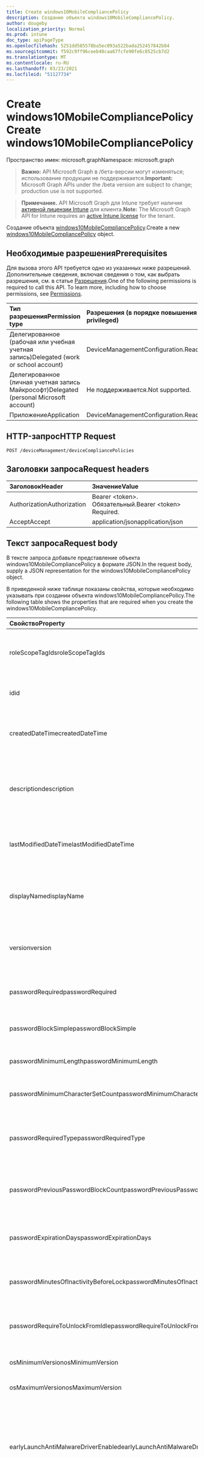 ```yaml
---
title: Create windows10MobileCompliancePolicy
description: Создание объекта windows10MobileCompliancePolicy.
author: dougeby
localization_priority: Normal
ms.prod: intune
doc_type: apiPageType
ms.openlocfilehash: 5251dd585578ba5ec093a522bada252457842b84
ms.sourcegitcommit: f592c9ff96ceeb40caa67fcfe90fe6c8525cb7d2
ms.translationtype: MT
ms.contentlocale: ru-RU
ms.lasthandoff: 03/23/2021
ms.locfileid: "51127734"
---
```

# <a name="create-windows10mobilecompliancepolicy"></a><span data-ttu-id="9e748-103">Create windows10MobileCompliancePolicy</span><span class="sxs-lookup"><span data-stu-id="9e748-103">Create windows10MobileCompliancePolicy</span></span>

<span data-ttu-id="9e748-104">Пространство имен: microsoft.graph</span><span class="sxs-lookup"><span data-stu-id="9e748-104">Namespace: microsoft.graph</span></span>

> <span data-ttu-id="9e748-105">**Важно:** API Microsoft Graph в /бета-версии могут изменяться; использование продукции не поддерживается.</span><span class="sxs-lookup"><span data-stu-id="9e748-105">**Important:** Microsoft Graph APIs under the /beta version are subject to change; production use is not supported.</span></span>

> <span data-ttu-id="9e748-106">**Примечание.** API Microsoft Graph для Intune требует наличия [активной лицензии Intune](https://go.microsoft.com/fwlink/?linkid=839381) для клиента.</span><span class="sxs-lookup"><span data-stu-id="9e748-106">**Note:** The Microsoft Graph API for Intune requires an [active Intune license](https://go.microsoft.com/fwlink/?linkid=839381) for the tenant.</span></span>

<span data-ttu-id="9e748-107">Создание объекта [windows10MobileCompliancePolicy](../resources/intune-deviceconfig-windows10mobilecompliancepolicy.md).</span><span class="sxs-lookup"><span data-stu-id="9e748-107">Create a new [windows10MobileCompliancePolicy](../resources/intune-deviceconfig-windows10mobilecompliancepolicy.md) object.</span></span>

## <a name="prerequisites"></a><span data-ttu-id="9e748-108">Необходимые разрешения</span><span class="sxs-lookup"><span data-stu-id="9e748-108">Prerequisites</span></span>
<span data-ttu-id="9e748-p101">Для вызова этого API требуется одно из указанных ниже разрешений. Дополнительные сведения, включая сведения о том, как выбрать разрешения, см. в статье [Разрешения](/graph/permissions-reference).</span><span class="sxs-lookup"><span data-stu-id="9e748-p101">One of the following permissions is required to call this API. To learn more, including how to choose permissions, see [Permissions](/graph/permissions-reference).</span></span>

|<span data-ttu-id="9e748-111">Тип разрешения</span><span class="sxs-lookup"><span data-stu-id="9e748-111">Permission type</span></span>|<span data-ttu-id="9e748-112">Разрешения (в порядке повышения привилегий)</span><span class="sxs-lookup"><span data-stu-id="9e748-112">Permissions (from least to most privileged)</span></span>|
|:---|:---|
|<span data-ttu-id="9e748-113">Делегированное (рабочая или учебная учетная запись)</span><span class="sxs-lookup"><span data-stu-id="9e748-113">Delegated (work or school account)</span></span>|<span data-ttu-id="9e748-114">DeviceManagementConfiguration.ReadWrite.All</span><span class="sxs-lookup"><span data-stu-id="9e748-114">DeviceManagementConfiguration.ReadWrite.All</span></span>|
|<span data-ttu-id="9e748-115">Делегированное (личная учетная запись Майкрософт)</span><span class="sxs-lookup"><span data-stu-id="9e748-115">Delegated (personal Microsoft account)</span></span>|<span data-ttu-id="9e748-116">Не поддерживается.</span><span class="sxs-lookup"><span data-stu-id="9e748-116">Not supported.</span></span>|
|<span data-ttu-id="9e748-117">Приложение</span><span class="sxs-lookup"><span data-stu-id="9e748-117">Application</span></span>|<span data-ttu-id="9e748-118">DeviceManagementConfiguration.ReadWrite.All</span><span class="sxs-lookup"><span data-stu-id="9e748-118">DeviceManagementConfiguration.ReadWrite.All</span></span>|

## <a name="http-request"></a><span data-ttu-id="9e748-119">HTTP-запрос</span><span class="sxs-lookup"><span data-stu-id="9e748-119">HTTP Request</span></span>
<!-- {
  "blockType": "ignored"
}
-->
``` http
POST /deviceManagement/deviceCompliancePolicies
```

## <a name="request-headers"></a><span data-ttu-id="9e748-120">Заголовки запроса</span><span class="sxs-lookup"><span data-stu-id="9e748-120">Request headers</span></span>
|<span data-ttu-id="9e748-121">Заголовок</span><span class="sxs-lookup"><span data-stu-id="9e748-121">Header</span></span>|<span data-ttu-id="9e748-122">Значение</span><span class="sxs-lookup"><span data-stu-id="9e748-122">Value</span></span>|
|:---|:---|
|<span data-ttu-id="9e748-123">Authorization</span><span class="sxs-lookup"><span data-stu-id="9e748-123">Authorization</span></span>|<span data-ttu-id="9e748-124">Bearer &lt;token&gt;. Обязательный.</span><span class="sxs-lookup"><span data-stu-id="9e748-124">Bearer &lt;token&gt; Required.</span></span>|
|<span data-ttu-id="9e748-125">Accept</span><span class="sxs-lookup"><span data-stu-id="9e748-125">Accept</span></span>|<span data-ttu-id="9e748-126">application/json</span><span class="sxs-lookup"><span data-stu-id="9e748-126">application/json</span></span>|

## <a name="request-body"></a><span data-ttu-id="9e748-127">Текст запроса</span><span class="sxs-lookup"><span data-stu-id="9e748-127">Request body</span></span>
<span data-ttu-id="9e748-128">В тексте запроса добавьте представление объекта windows10MobileCompliancePolicy в формате JSON.</span><span class="sxs-lookup"><span data-stu-id="9e748-128">In the request body, supply a JSON representation for the windows10MobileCompliancePolicy object.</span></span>

<span data-ttu-id="9e748-129">В приведенной ниже таблице показаны свойства, которые необходимо указывать при создании объекта windows10MobileCompliancePolicy.</span><span class="sxs-lookup"><span data-stu-id="9e748-129">The following table shows the properties that are required when you create the windows10MobileCompliancePolicy.</span></span>

|<span data-ttu-id="9e748-130">Свойство</span><span class="sxs-lookup"><span data-stu-id="9e748-130">Property</span></span>|<span data-ttu-id="9e748-131">Тип</span><span class="sxs-lookup"><span data-stu-id="9e748-131">Type</span></span>|<span data-ttu-id="9e748-132">Описание</span><span class="sxs-lookup"><span data-stu-id="9e748-132">Description</span></span>|
|:---|:---|:---|
|<span data-ttu-id="9e748-133">roleScopeTagIds</span><span class="sxs-lookup"><span data-stu-id="9e748-133">roleScopeTagIds</span></span>|<span data-ttu-id="9e748-134">Коллекция String</span><span class="sxs-lookup"><span data-stu-id="9e748-134">String collection</span></span>|<span data-ttu-id="9e748-135">Список тегов области для этого экземпляра Entity.</span><span class="sxs-lookup"><span data-stu-id="9e748-135">List of Scope Tags for this Entity instance.</span></span> <span data-ttu-id="9e748-136">Наследуется от объекта [deviceCompliancePolicy](../resources/intune-shared-devicecompliancepolicy.md).</span><span class="sxs-lookup"><span data-stu-id="9e748-136">Inherited from [deviceCompliancePolicy](../resources/intune-shared-devicecompliancepolicy.md)</span></span>|
|<span data-ttu-id="9e748-137">id</span><span class="sxs-lookup"><span data-stu-id="9e748-137">id</span></span>|<span data-ttu-id="9e748-138">Строка</span><span class="sxs-lookup"><span data-stu-id="9e748-138">String</span></span>|<span data-ttu-id="9e748-139">Ключ объекта.</span><span class="sxs-lookup"><span data-stu-id="9e748-139">Key of the entity.</span></span> <span data-ttu-id="9e748-140">Наследуется от объекта [deviceCompliancePolicy](../resources/intune-shared-devicecompliancepolicy.md).</span><span class="sxs-lookup"><span data-stu-id="9e748-140">Inherited from [deviceCompliancePolicy](../resources/intune-shared-devicecompliancepolicy.md)</span></span>|
|<span data-ttu-id="9e748-141">createdDateTime</span><span class="sxs-lookup"><span data-stu-id="9e748-141">createdDateTime</span></span>|<span data-ttu-id="9e748-142">DateTimeOffset</span><span class="sxs-lookup"><span data-stu-id="9e748-142">DateTimeOffset</span></span>|<span data-ttu-id="9e748-143">Дата и время создания объекта.</span><span class="sxs-lookup"><span data-stu-id="9e748-143">DateTime the object was created.</span></span> <span data-ttu-id="9e748-144">Наследуется от объекта [deviceCompliancePolicy](../resources/intune-shared-devicecompliancepolicy.md).</span><span class="sxs-lookup"><span data-stu-id="9e748-144">Inherited from [deviceCompliancePolicy](../resources/intune-shared-devicecompliancepolicy.md)</span></span>|
|<span data-ttu-id="9e748-145">description</span><span class="sxs-lookup"><span data-stu-id="9e748-145">description</span></span>|<span data-ttu-id="9e748-146">Строка</span><span class="sxs-lookup"><span data-stu-id="9e748-146">String</span></span>|<span data-ttu-id="9e748-147">Указанное администратором описание конфигурации устройства.</span><span class="sxs-lookup"><span data-stu-id="9e748-147">Admin provided description of the Device Configuration.</span></span> <span data-ttu-id="9e748-148">Наследуется от объекта [deviceCompliancePolicy](../resources/intune-shared-devicecompliancepolicy.md).</span><span class="sxs-lookup"><span data-stu-id="9e748-148">Inherited from [deviceCompliancePolicy](../resources/intune-shared-devicecompliancepolicy.md)</span></span>|
|<span data-ttu-id="9e748-149">lastModifiedDateTime</span><span class="sxs-lookup"><span data-stu-id="9e748-149">lastModifiedDateTime</span></span>|<span data-ttu-id="9e748-150">DateTimeOffset</span><span class="sxs-lookup"><span data-stu-id="9e748-150">DateTimeOffset</span></span>|<span data-ttu-id="9e748-151">Дата и время последнего изменения объекта.</span><span class="sxs-lookup"><span data-stu-id="9e748-151">DateTime the object was last modified.</span></span> <span data-ttu-id="9e748-152">Наследуется от объекта [deviceCompliancePolicy](../resources/intune-shared-devicecompliancepolicy.md).</span><span class="sxs-lookup"><span data-stu-id="9e748-152">Inherited from [deviceCompliancePolicy](../resources/intune-shared-devicecompliancepolicy.md)</span></span>|
|<span data-ttu-id="9e748-153">displayName</span><span class="sxs-lookup"><span data-stu-id="9e748-153">displayName</span></span>|<span data-ttu-id="9e748-154">Строка</span><span class="sxs-lookup"><span data-stu-id="9e748-154">String</span></span>|<span data-ttu-id="9e748-155">Указанное администратором имя конфигурации устройства.</span><span class="sxs-lookup"><span data-stu-id="9e748-155">Admin provided name of the device configuration.</span></span> <span data-ttu-id="9e748-156">Наследуется от объекта [deviceCompliancePolicy](../resources/intune-shared-devicecompliancepolicy.md).</span><span class="sxs-lookup"><span data-stu-id="9e748-156">Inherited from [deviceCompliancePolicy](../resources/intune-shared-devicecompliancepolicy.md)</span></span>|
|<span data-ttu-id="9e748-157">version</span><span class="sxs-lookup"><span data-stu-id="9e748-157">version</span></span>|<span data-ttu-id="9e748-158">Int32</span><span class="sxs-lookup"><span data-stu-id="9e748-158">Int32</span></span>|<span data-ttu-id="9e748-159">Версия конфигурации устройства.</span><span class="sxs-lookup"><span data-stu-id="9e748-159">Version of the device configuration.</span></span> <span data-ttu-id="9e748-160">Наследуется от объекта [deviceCompliancePolicy](../resources/intune-shared-devicecompliancepolicy.md).</span><span class="sxs-lookup"><span data-stu-id="9e748-160">Inherited from [deviceCompliancePolicy](../resources/intune-shared-devicecompliancepolicy.md)</span></span>|
|<span data-ttu-id="9e748-161">passwordRequired</span><span class="sxs-lookup"><span data-stu-id="9e748-161">passwordRequired</span></span>|<span data-ttu-id="9e748-162">Boolean</span><span class="sxs-lookup"><span data-stu-id="9e748-162">Boolean</span></span>|<span data-ttu-id="9e748-163">Указывает на то, что для разблокировки устройства с Windows Phone требуется пароль.</span><span class="sxs-lookup"><span data-stu-id="9e748-163">Require a password to unlock Windows Phone device.</span></span>|
|<span data-ttu-id="9e748-164">passwordBlockSimple</span><span class="sxs-lookup"><span data-stu-id="9e748-164">passwordBlockSimple</span></span>|<span data-ttu-id="9e748-165">Boolean</span><span class="sxs-lookup"><span data-stu-id="9e748-165">Boolean</span></span>|<span data-ttu-id="9e748-166">Определяет, нужно ли блокировать синхронизацию календаря.</span><span class="sxs-lookup"><span data-stu-id="9e748-166">Whether or not to block syncing the calendar.</span></span>|
|<span data-ttu-id="9e748-167">passwordMinimumLength</span><span class="sxs-lookup"><span data-stu-id="9e748-167">passwordMinimumLength</span></span>|<span data-ttu-id="9e748-168">Int32</span><span class="sxs-lookup"><span data-stu-id="9e748-168">Int32</span></span>|<span data-ttu-id="9e748-169">Минимальная длина пароля.</span><span class="sxs-lookup"><span data-stu-id="9e748-169">Minimum password length.</span></span> <span data-ttu-id="9e748-170">Допустимые значения: от 4 до 16.</span><span class="sxs-lookup"><span data-stu-id="9e748-170">Valid values 4 to 16</span></span>|
|<span data-ttu-id="9e748-171">passwordMinimumCharacterSetCount</span><span class="sxs-lookup"><span data-stu-id="9e748-171">passwordMinimumCharacterSetCount</span></span>|<span data-ttu-id="9e748-172">Int32</span><span class="sxs-lookup"><span data-stu-id="9e748-172">Int32</span></span>|<span data-ttu-id="9e748-173">Количество наборов символов, которые требуются для пароля.</span><span class="sxs-lookup"><span data-stu-id="9e748-173">The number of character sets required in the password.</span></span>|
|<span data-ttu-id="9e748-174">passwordRequiredType</span><span class="sxs-lookup"><span data-stu-id="9e748-174">passwordRequiredType</span></span>|[<span data-ttu-id="9e748-175">requiredPasswordType</span><span class="sxs-lookup"><span data-stu-id="9e748-175">requiredPasswordType</span></span>](../resources/intune-deviceconfig-requiredpasswordtype.md)|<span data-ttu-id="9e748-176">Требуемый тип пароля.</span><span class="sxs-lookup"><span data-stu-id="9e748-176">The required password type.</span></span> <span data-ttu-id="9e748-177">Возможные значения: `deviceDefault`, `alphanumeric`, `numeric`.</span><span class="sxs-lookup"><span data-stu-id="9e748-177">Possible values are: `deviceDefault`, `alphanumeric`, `numeric`.</span></span>|
|<span data-ttu-id="9e748-178">passwordPreviousPasswordBlockCount</span><span class="sxs-lookup"><span data-stu-id="9e748-178">passwordPreviousPasswordBlockCount</span></span>|<span data-ttu-id="9e748-179">Int32</span><span class="sxs-lookup"><span data-stu-id="9e748-179">Int32</span></span>|<span data-ttu-id="9e748-180">Количество предыдущих паролей, повторное использование которых следует запретить.</span><span class="sxs-lookup"><span data-stu-id="9e748-180">The number of previous passwords to prevent re-use of.</span></span>|
|<span data-ttu-id="9e748-181">passwordExpirationDays</span><span class="sxs-lookup"><span data-stu-id="9e748-181">passwordExpirationDays</span></span>|<span data-ttu-id="9e748-182">Int32</span><span class="sxs-lookup"><span data-stu-id="9e748-182">Int32</span></span>|<span data-ttu-id="9e748-183">Количество дней до окончания срока действия пароля.</span><span class="sxs-lookup"><span data-stu-id="9e748-183">Number of days before password expiration.</span></span> <span data-ttu-id="9e748-184">Допустимые значения: от 1 до 255.</span><span class="sxs-lookup"><span data-stu-id="9e748-184">Valid values 1 to 255</span></span>|
|<span data-ttu-id="9e748-185">passwordMinutesOfInactivityBeforeLock</span><span class="sxs-lookup"><span data-stu-id="9e748-185">passwordMinutesOfInactivityBeforeLock</span></span>|<span data-ttu-id="9e748-186">Int32</span><span class="sxs-lookup"><span data-stu-id="9e748-186">Int32</span></span>|<span data-ttu-id="9e748-187">Период бездействия (в минутах), по истечении которого будет запрашиваться ввод пароля.</span><span class="sxs-lookup"><span data-stu-id="9e748-187">Minutes of inactivity before a password is required.</span></span>|
|<span data-ttu-id="9e748-188">passwordRequireToUnlockFromIdle</span><span class="sxs-lookup"><span data-stu-id="9e748-188">passwordRequireToUnlockFromIdle</span></span>|<span data-ttu-id="9e748-189">Boolean</span><span class="sxs-lookup"><span data-stu-id="9e748-189">Boolean</span></span>|<span data-ttu-id="9e748-190">Указывает на то, что для разблокировки неактивного устройства требуется указывать пароль.</span><span class="sxs-lookup"><span data-stu-id="9e748-190">Require a password to unlock an idle device.</span></span>|
|<span data-ttu-id="9e748-191">osMinimumVersion</span><span class="sxs-lookup"><span data-stu-id="9e748-191">osMinimumVersion</span></span>|<span data-ttu-id="9e748-192">String</span><span class="sxs-lookup"><span data-stu-id="9e748-192">String</span></span>|<span data-ttu-id="9e748-193">Минимальная версия Windows Phone.</span><span class="sxs-lookup"><span data-stu-id="9e748-193">Minimum Windows Phone version.</span></span>|
|<span data-ttu-id="9e748-194">osMaximumVersion</span><span class="sxs-lookup"><span data-stu-id="9e748-194">osMaximumVersion</span></span>|<span data-ttu-id="9e748-195">String</span><span class="sxs-lookup"><span data-stu-id="9e748-195">String</span></span>|<span data-ttu-id="9e748-196">Максимальная версия Windows Phone.</span><span class="sxs-lookup"><span data-stu-id="9e748-196">Maximum Windows Phone version.</span></span>|
|<span data-ttu-id="9e748-197">earlyLaunchAntiMalwareDriverEnabled</span><span class="sxs-lookup"><span data-stu-id="9e748-197">earlyLaunchAntiMalwareDriverEnabled</span></span>|<span data-ttu-id="9e748-198">Boolean</span><span class="sxs-lookup"><span data-stu-id="9e748-198">Boolean</span></span>|<span data-ttu-id="9e748-199">Указывает на то, что служба подтверждения работоспособности устройства Windows должна сообщать о работоспособности (драйвер раннего запуска антивредоносной программы включен).</span><span class="sxs-lookup"><span data-stu-id="9e748-199">Require devices to be reported as healthy by Windows Device Health Attestation - early launch antimalware driver is enabled.</span></span>|
|<span data-ttu-id="9e748-200">bitLockerEnabled</span><span class="sxs-lookup"><span data-stu-id="9e748-200">bitLockerEnabled</span></span>|<span data-ttu-id="9e748-201">Boolean</span><span class="sxs-lookup"><span data-stu-id="9e748-201">Boolean</span></span>|<span data-ttu-id="9e748-202">Указывает на то, что служба подтверждения работоспособности устройства Windows должна сообщать о работоспособности (средство BitLocker включено).</span><span class="sxs-lookup"><span data-stu-id="9e748-202">Require devices to be reported healthy by Windows Device Health Attestation - bit locker is enabled</span></span>|
|<span data-ttu-id="9e748-203">secureBootEnabled</span><span class="sxs-lookup"><span data-stu-id="9e748-203">secureBootEnabled</span></span>|<span data-ttu-id="9e748-204">Boolean</span><span class="sxs-lookup"><span data-stu-id="9e748-204">Boolean</span></span>|<span data-ttu-id="9e748-205">Указывает на то, что служба подтверждения работоспособности устройства Windows должна сообщать о работоспособности (безопасная загрузка включена).</span><span class="sxs-lookup"><span data-stu-id="9e748-205">Require devices to be reported as healthy by Windows Device Health Attestation - secure boot is enabled.</span></span>|
|<span data-ttu-id="9e748-206">codeIntegrityEnabled</span><span class="sxs-lookup"><span data-stu-id="9e748-206">codeIntegrityEnabled</span></span>|<span data-ttu-id="9e748-207">Boolean</span><span class="sxs-lookup"><span data-stu-id="9e748-207">Boolean</span></span>|<span data-ttu-id="9e748-208">Указывает на то, что служба подтверждения работоспособности устройства Windows должна сообщать о работоспособности.</span><span class="sxs-lookup"><span data-stu-id="9e748-208">Require devices to be reported as healthy by Windows Device Health Attestation.</span></span>|
|<span data-ttu-id="9e748-209">storageRequireEncryption</span><span class="sxs-lookup"><span data-stu-id="9e748-209">storageRequireEncryption</span></span>|<span data-ttu-id="9e748-210">Boolean</span><span class="sxs-lookup"><span data-stu-id="9e748-210">Boolean</span></span>|<span data-ttu-id="9e748-211">Указывает, обязательно ли шифрование данных на устройствах с Windows.</span><span class="sxs-lookup"><span data-stu-id="9e748-211">Require encryption on windows devices.</span></span>|
|<span data-ttu-id="9e748-212">activeFirewallRequired</span><span class="sxs-lookup"><span data-stu-id="9e748-212">activeFirewallRequired</span></span>|<span data-ttu-id="9e748-213">Boolean</span><span class="sxs-lookup"><span data-stu-id="9e748-213">Boolean</span></span>|<span data-ttu-id="9e748-214">Требуется активное брандмауэр на устройствах Windows.</span><span class="sxs-lookup"><span data-stu-id="9e748-214">Require active firewall on Windows devices.</span></span>|
|<span data-ttu-id="9e748-215">validOperatingSystemBuildRanges</span><span class="sxs-lookup"><span data-stu-id="9e748-215">validOperatingSystemBuildRanges</span></span>|<span data-ttu-id="9e748-216">[коллекция operatingSystemVersionRange](../resources/intune-deviceconfig-operatingsystemversionrange.md)</span><span class="sxs-lookup"><span data-stu-id="9e748-216">[operatingSystemVersionRange](../resources/intune-deviceconfig-operatingsystemversionrange.md) collection</span></span>|<span data-ttu-id="9e748-217">Допустимые диапазоны сборки операционной системы на устройствах Windows.</span><span class="sxs-lookup"><span data-stu-id="9e748-217">The valid operating system build ranges on Windows devices.</span></span> <span data-ttu-id="9e748-218">Эта коллекция может содержать не более 10 000 элементов.</span><span class="sxs-lookup"><span data-stu-id="9e748-218">This collection can contain a maximum of 10000 elements.</span></span>|



## <a name="response"></a><span data-ttu-id="9e748-219">Ответ</span><span class="sxs-lookup"><span data-stu-id="9e748-219">Response</span></span>
<span data-ttu-id="9e748-220">В случае успешного выполнения этот метод возвращает код ответа `201 Created` и объект [windows10MobileCompliancePolicy](../resources/intune-deviceconfig-windows10mobilecompliancepolicy.md) в тексте ответа.</span><span class="sxs-lookup"><span data-stu-id="9e748-220">If successful, this method returns a `201 Created` response code and a [windows10MobileCompliancePolicy](../resources/intune-deviceconfig-windows10mobilecompliancepolicy.md) object in the response body.</span></span>

## <a name="example"></a><span data-ttu-id="9e748-221">Пример</span><span class="sxs-lookup"><span data-stu-id="9e748-221">Example</span></span>

### <a name="request"></a><span data-ttu-id="9e748-222">Запрос</span><span class="sxs-lookup"><span data-stu-id="9e748-222">Request</span></span>
<span data-ttu-id="9e748-223">Ниже приведен пример запроса.</span><span class="sxs-lookup"><span data-stu-id="9e748-223">Here is an example of the request.</span></span>
``` http
POST https://graph.microsoft.com/beta/deviceManagement/deviceCompliancePolicies
Content-type: application/json
Content-length: 1158

{
  "@odata.type": "#microsoft.graph.windows10MobileCompliancePolicy",
  "roleScopeTagIds": [
    "Role Scope Tag Ids value"
  ],
  "description": "Description value",
  "displayName": "Display Name value",
  "version": 7,
  "passwordRequired": true,
  "passwordBlockSimple": true,
  "passwordMinimumLength": 5,
  "passwordMinimumCharacterSetCount": 0,
  "passwordRequiredType": "alphanumeric",
  "passwordPreviousPasswordBlockCount": 2,
  "passwordExpirationDays": 6,
  "passwordMinutesOfInactivityBeforeLock": 5,
  "passwordRequireToUnlockFromIdle": true,
  "osMinimumVersion": "Os Minimum Version value",
  "osMaximumVersion": "Os Maximum Version value",
  "earlyLaunchAntiMalwareDriverEnabled": true,
  "bitLockerEnabled": true,
  "secureBootEnabled": true,
  "codeIntegrityEnabled": true,
  "storageRequireEncryption": true,
  "activeFirewallRequired": true,
  "validOperatingSystemBuildRanges": [
    {
      "@odata.type": "microsoft.graph.operatingSystemVersionRange",
      "description": "Description value",
      "lowestVersion": "Lowest Version value",
      "highestVersion": "Highest Version value"
    }
  ]
}
```

### <a name="response"></a><span data-ttu-id="9e748-224">Отклик</span><span class="sxs-lookup"><span data-stu-id="9e748-224">Response</span></span>
<span data-ttu-id="9e748-p113">Ниже приведен пример отклика. Примечание. Объект отклика, показанный здесь, может быть усечен для краткости. При фактическом вызове будут возвращены все свойства.</span><span class="sxs-lookup"><span data-stu-id="9e748-p113">Here is an example of the response. Note: The response object shown here may be truncated for brevity. All of the properties will be returned from an actual call.</span></span>
``` http
HTTP/1.1 201 Created
Content-Type: application/json
Content-Length: 1330

{
  "@odata.type": "#microsoft.graph.windows10MobileCompliancePolicy",
  "roleScopeTagIds": [
    "Role Scope Tag Ids value"
  ],
  "id": "3d4237b0-37b0-3d42-b037-423db037423d",
  "createdDateTime": "2017-01-01T00:02:43.5775965-08:00",
  "description": "Description value",
  "lastModifiedDateTime": "2017-01-01T00:00:35.1329464-08:00",
  "displayName": "Display Name value",
  "version": 7,
  "passwordRequired": true,
  "passwordBlockSimple": true,
  "passwordMinimumLength": 5,
  "passwordMinimumCharacterSetCount": 0,
  "passwordRequiredType": "alphanumeric",
  "passwordPreviousPasswordBlockCount": 2,
  "passwordExpirationDays": 6,
  "passwordMinutesOfInactivityBeforeLock": 5,
  "passwordRequireToUnlockFromIdle": true,
  "osMinimumVersion": "Os Minimum Version value",
  "osMaximumVersion": "Os Maximum Version value",
  "earlyLaunchAntiMalwareDriverEnabled": true,
  "bitLockerEnabled": true,
  "secureBootEnabled": true,
  "codeIntegrityEnabled": true,
  "storageRequireEncryption": true,
  "activeFirewallRequired": true,
  "validOperatingSystemBuildRanges": [
    {
      "@odata.type": "microsoft.graph.operatingSystemVersionRange",
      "description": "Description value",
      "lowestVersion": "Lowest Version value",
      "highestVersion": "Highest Version value"
    }
  ]
}
```




